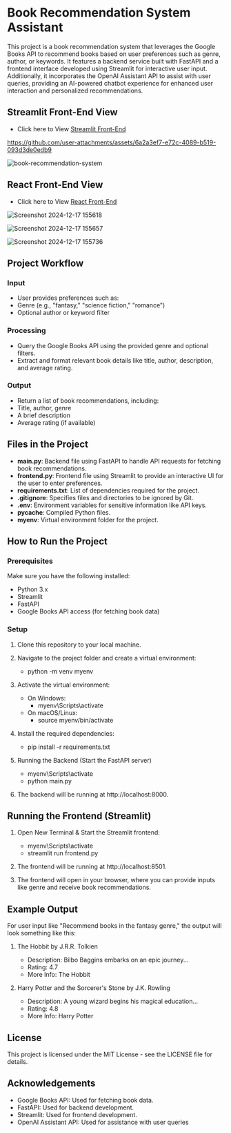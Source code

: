 # Book Recommendation System Assistant

This project is a book recommendation system that leverages the Google Books API to recommend books based on user preferences such as genre, author, or keywords. It features a backend service built with FastAPI and a frontend interface developed using Streamlit for interactive user input. Additionally, it incorporates the OpenAI Assistant API to assist with user queries, providing an AI-powered chatbot experience for enhanced user interaction and personalized recommendations.

## Streamlit Front-End View

- Click here to View [Streamlit Front-End](https://book-recommendation-system.replit.app/)

https://github.com/user-attachments/assets/6a2a3ef7-e72c-4089-b519-093d3de0edb9

![book-recommendation-system](https://github.com/user-attachments/assets/3652466a-830c-4441-b056-6bee6fced15e)

## React Front-End View

- Click here to View [React Front-End](https://book-recommendation-system-react-app.replit.app/)

![Screenshot 2024-12-17 155618](https://github.com/user-attachments/assets/025e8a3b-cc87-46e3-9c39-aacb3ef66585)

![Screenshot 2024-12-17 155657](https://github.com/user-attachments/assets/0d8ba768-ab43-4698-8230-bf29e182ce55)

![Screenshot 2024-12-17 155736](https://github.com/user-attachments/assets/1528e684-807a-4837-bc3d-e559d7ed67dc)

## Project Workflow

### Input
- User provides preferences such as:
- Genre (e.g., "fantasy," "science fiction," "romance")
- Optional author or keyword filter

### Processing
- Query the Google Books API using the provided genre and optional filters.
- Extract and format relevant book details like title, author, description, and average rating.

### Output
- Return a list of book recommendations, including:
- Title, author, genre
- A brief description
- Average rating (if available)

## Files in the Project

- **main.py**: Backend file using FastAPI to handle API requests for fetching book recommendations.
- **frontend.py**: Frontend file using Streamlit to provide an interactive UI for the user to enter preferences.
- **requirements.txt**: List of dependencies required for the project.
- **.gitignore**: Specifies files and directories to be ignored by Git.
- **.env**: Environment variables for sensitive information like API keys.
- **__pycache__**: Compiled Python files.
- **myenv**: Virtual environment folder for the project.

## How to Run the Project

### Prerequisites

Make sure you have the following installed:
- Python 3.x
- Streamlit
- FastAPI
- Google Books API access (for fetching book data)

### Setup

1. Clone this repository to your local machine.
2. Navigate to the project folder and create a virtual environment:
   - python -m venv myenv

3. Activate the virtual environment:
   - On Windows:
      - myenv\Scripts\activate
   - On macOS/Linux:
      - source myenv/bin/activate

4. Install the required dependencies:
   - pip install -r requirements.txt

5. Running the Backend (Start the FastAPI server)
   - myenv\Scripts\activate
   - python main.py
     
6. The backend will be running at http://localhost:8000.

## Running the Frontend (Streamlit)

1. Open New Terminal & Start the Streamlit frontend:
   - myenv\Scripts\activate 
   - streamlit run frontend.py
     
2. The frontend will be running at http://localhost:8501.

3. The frontend will open in your browser, where you can provide inputs like genre and receive book recommendations.

## Example Output

For user input like "Recommend books in the fantasy genre," the output will look something like this:

1. The Hobbit by J.R.R. Tolkien

   - Description: Bilbo Baggins embarks on an epic journey...
   - Rating: 4.7
   - More Info: The Hobbit

2. Harry Potter and the Sorcerer's Stone by J.K. Rowling

   - Description: A young wizard begins his magical education...
   - Rating: 4.8
   - More Info: Harry Potter

## License

This project is licensed under the MIT License - see the LICENSE file for details.

## Acknowledgements

- Google Books API: Used for fetching book data.
- FastAPI: Used for backend development.
- Streamlit: Used for frontend development.
- OpenAI Assistant API: Used for assistance with user queries
